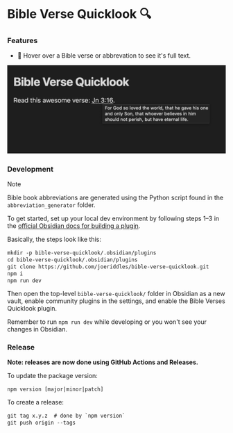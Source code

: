 # Bible Verse Quicklook 🔍

### Features
- 📖 Hover over a Bible verse or abbrevation to see it's full text.

![](static/v1.0.5.png)

### Development

> [!NOTE]  
> Bible book abbreviations are generated using the Python script found in the `abbreviation_generator` folder.

To get started, set up your local dev environment by following steps 1–3 in the [official Obsidian docs for building a plugin](https://docs.obsidian.md/Plugins/Getting+started/Build+a+plugin#Step+1+Download+the+sample+plugin).

Basically, the steps look like this:
```shell
mkdir -p bible-verse-quicklook/.obsidian/plugins
cd bible-verse-quicklook/.obsidian/plugins
git clone https://github.com/joeriddles/bible-verse-quicklook.git
npm i
npm run dev
```

Then open the top-level `bible-verse-quicklook/` folder in Obsidian as a new vault, enable community plugins in the settings, and enable the Bible Verses Quicklook plugin.

Remember to run `npm run dev` while developing or you won't see your changes in Obsidian.

### Release

**Note: releases are now done using GitHub Actions and Releases.**

To update the package version:
```shell
npm version [major|minor|patch]
```

To create a release:
```shell
git tag x.y.z  # done by `npm version`
git push origin --tags
```
